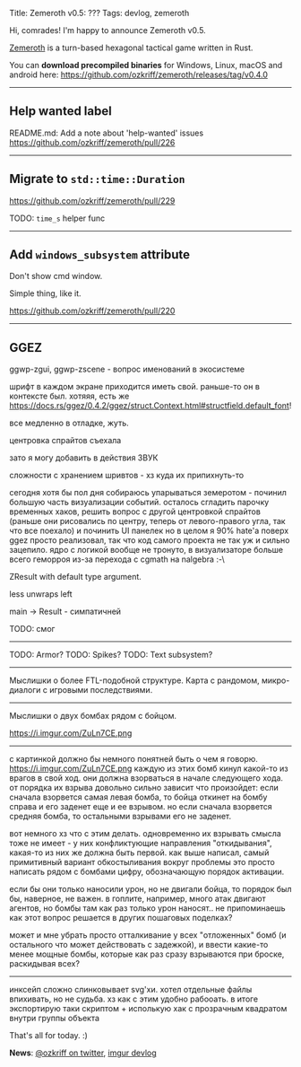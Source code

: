 Title: Zemeroth v0.5: ???
Tags: devlog, zemeroth

Hi, comrades! I'm happy to announce Zemeroth v0.5.

[Zemeroth] is a turn-based hexagonal tactical game written in Rust.


You can **download precompiled binaries** for Windows, Linux, macOS and android here:
<https://github.com/ozkriff/zemeroth/releases/tag/v0.4.0>

------

## Help wanted label

README.md: Add a note about 'help-wanted' issues
https://github.com/ozkriff/zemeroth/pull/226

------

## Migrate to `std::time::Duration`

https://github.com/ozkriff/zemeroth/pull/229

TODO: `time_s` helper func

------

## Add `windows_subsystem` attribute

Don't show cmd window.

Simple thing, like it.

https://github.com/ozkriff/zemeroth/pull/220

------

## GGEZ

ggwp-zgui, ggwp-zscene - вопрос именований в экосистеме

шрифт в каждом экране приходится иметь свой.
раньше-то он в контексте был.
хотяяя, есть же <https://docs.rs/ggez/0.4.2/ggez/struct.Context.html#structfield.default_font>!

все медленно в отладке, жуть.

центровка спрайтов съехала

зато я могу добавить в действия ЗВУК

сложности с хранением шривтов - хз куда их припихнуть-то

сегодня хотя бы пол дня собираюсь упарываться земеротом - починил большую часть визуализации событий. осталось сгладить парочку временных хаков, решить вопрос с другой центровкой спрайтов (раньше они рисовались по центру, теперь от левого-правого угла, так что все поехало) и починить UI панелек
но в целом я 90% hate'а поверх ggez просто реализовал, так что код самого проекта не так уж и сильно зацепило. ядро с логикой вообще не тронуто, в визуализаторе больше всего геморроя из-за перехода с cgmath на nalgebra :-\

ZResult with default type argument.

less unwraps left

main -> Result - симпатичней

TODO: смог

------

TODO: Armor?
TODO: Spikes?
TODO: Text subsystem?

------

Мыслишки о более FTL-подобной структуре.
Карта с рандомом, микро-диалоги с игровыми последствиями.

------

Мыслишки о двух бомбах рядом с бойцом.

https://i.imgur.com/ZuLn7CE.png

------

с картинкой должно бы немного понятней быть о чем я говорю.
https://i.imgur.com/ZuLn7CE.png
каждую из этих бомб кинул какой-то из врагов в свой ход. они должна взорваться в начале следующего хода.
от порядка их взрыва довольно сильно зависит что произойдет:
если сначала взорвется самая левая бомба, то бойца откинет на бомбу справа и его заденет еще и ее взрывом.
но если сначала взорвется средняя бомба, то остальными взрывами его не заденет.

вот немного хз что с этим делать.
одновременно их взрывать смысла тоже не имеет - у них конфликтующие направления "откидывания", какая-то из них же должна быть первой.
как выше написал, самый примитивный вариант обкостыливания вокруг проблемы это просто написать рядом с бомбами цифру, обозначающую порядок активации.

если бы они только наносили урон, но не двигали бойца, то порядок был бы, наверное, не важен.
в гоплите, например, много атак двигают агентов, но бомбы там как раз только урон наносят..
не припоминаешь как этот вопрос решается в других пошаговых поделках?

может и мне убрать просто отталкивание у всех "отложенных" бомб (и остального что может действовать с задежкой), и ввести какие-то менее мощные бомбы, которые как раз сразу взрываются при броске, раскидывая всех?

------

инксейп сложно слинковывает svg'хи.
хотел отдельные файлы впихивать, но не судьба.
хз как с этим удобно рабооать.
в итоге экспортирую таки скриптом + исполькую хак с
прозрачным квадратом внутри группы объекта


That's all for today. :)

**News**: [@ozkriff on twitter](https://twitter.com/ozkriff),
[imgur devlog](imgur.com/a/SMVqO)

[Zemeroth]: https://github.com/ozkriff/zemeroth
[tokei]: https://github.com/Aaronepower/tokei
[Peek]: https://github.com/phw/peek
[itb]: http://store.steampowered.com/app/590380/Into_the_Breach
